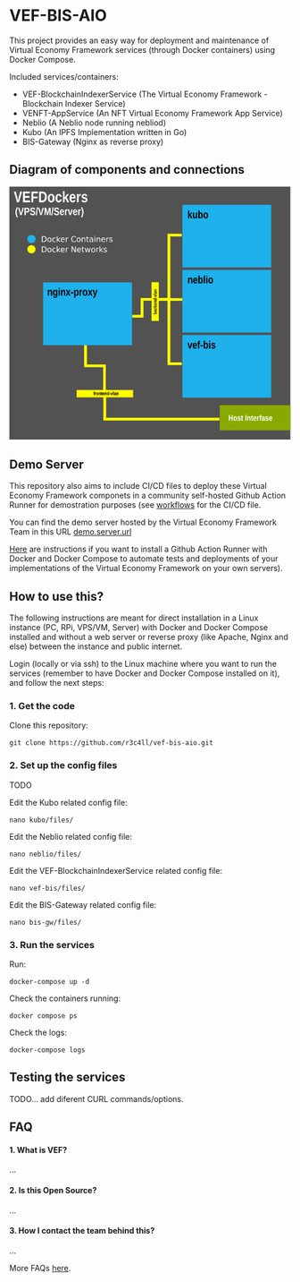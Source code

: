 # VEF-BIS-AIO

This project provides an easy way for deployment and maintenance of Virtual Economy Framework services (through Docker containers) using Docker Compose.

Included services/containers:

- VEF-BlockchainIndexerService (The Virtual Economy Framework - Blockchain Indexer Service)
- VENFT-AppService (An NFT Virtual Economy Framework App Service)
- Neblio (A Neblio node running nebliod)
- Kubo (An IPFS Implementation written in Go)
- BIS-Gateway (Nginx as reverse proxy)


## Diagram of components and connections

<picture>
  <source media="(prefers-color-scheme: dark)" srcset="doc/images/vef-bis-diagram.png">
  <source media="(prefers-color-scheme: light)" srcset="doc/images/vef-bis-diagram.png">
  <img alt="Complete description of the image." src="doc/images/vef-bis-diagram.png">
</picture>


## Demo Server

This repository also aims to include CI/CD files to deploy these Virtual Economy Framework componets in a community self-hosted Github Action Runner for demostration purposes (see [workflows](.github/workflows) for the CI/CD file.

You can find the demo server hosted by the Virtual Economy Framework Team in this URL [demo.server.url](http://demo.server.url)

[Here](doc/install-github-action-runner.md) are instructions if you want to install a Github Action Runner with Docker and Docker Compose to automate tests and deployments of your implementations of the Virtual Economy Framework on your own servers).


## How to use this?

The following instructions are meant for direct installation in a Linux instance (PC, RPi, VPS/VM, Server) with Docker and Docker Compose installed and without a web server or reverse proxy (like Apache, Nginx and else) between the instance and public internet.

Login (locally or via ssh) to the Linux machine where you want to run the services (remember to have Docker and Docker Compose installed on it), and follow the next steps:


### 1. Get the code

Clone this repository:

    git clone https://github.com/r3c4ll/vef-bis-aio.git


### 2. Set up the config files

TODO

Edit the Kubo related config file:

    nano kubo/files/

Edit the Neblio related config file:

    nano neblio/files/

Edit the VEF-BlockchainIndexerService related config file:

    nano vef-bis/files/

Edit the BIS-Gateway related config file:

    nano bis-gw/files/


### 3. Run the services

Run:

    docker-compose up -d


Check the containers running:

    docker compose ps


Check the logs:

    docker-compose logs


## Testing the services

TODO... add diferent CURL commands/options.


## FAQ

#### 1. What is VEF?

...


#### 2. Is this Open Source?

...


#### 3. How I contact the team behind this?

...


More FAQs [here](doc/faqs.md).
